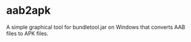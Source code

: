 # aab2apk
A simple graphical tool for bundletool.jar on Windows that converts AAB files to APK files.
